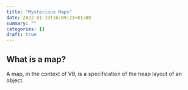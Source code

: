 ```yaml
---
title: "Mysterious Maps"
date: 2022-01-19T16:09:23+01:00
summary: ""
categories: []
draft: true
---
```


## What is a map?

A map, in the context of V8, is a specification of the heap layout of an object.

